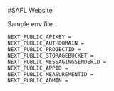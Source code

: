 #SAFL Website

Sample env file
```env
NEXT_PUBLIC_APIKEY = 
NEXT_PUBLIC_AUTHDOMAIN = 
NEXT_PUBLIC_PROJECTID = 
NEXT_PUBLIC_STORAGEBUCKET = 
NEXT_PUBLIC_MESSAGINGSENDERID = 
NEXT_PUBLIC_APPID = 
NEXT_PUBLIC_MEASUREMENTID =
NEXT_PUBLIC_ADMIN =
```

